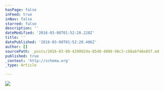 ```yaml
---
hasPage: false
inFeed: true
inNav: false
starred: false
description: ''
dateModified: '2016-03-08T01:52:20.228Z'
title: ''
datePublished: '2016-03-08T01:52:20.406Z'
author: []
sourcePath: _posts/2016-03-08-429092da-85d8-4898-98c3-c66abf46e85f.md
published: true
_context: 'http://schema.org'
_type: Article

---
```

![](https://the-grid-user-content.s3-us-west-2.amazonaws.com/7bc8359c-157b-479f-8076-441fc0aae9b7.jpg)